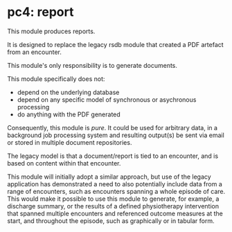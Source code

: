 pc4: report 
==========

This module produces reports. 

It is designed to replace the legacy rsdb module that created a PDF artefact from an encounter. 

This module's only responsibility is to generate documents. 

This module specifically does not:

- depend on the underlying database
- depend on any specific model of synchronous or asychronous processing
- do anything with the PDF generated

Consequently, this module is *pure*. It could be used for arbitrary data, in a background job processing system and resulting output(s) be sent via email or stored in multiple document repositories. 

The legacy model is that a document/report is tied to an encounter, and is based on content within that encounter. 

This module will initially adopt a similar approach, but use of the legacy application has demonstrated a need to also potentially include data from a range of encounters, such as encounters spanning a whole episode of care. This would make it possible to use this module to generate, for example, a discharge summary, or the results of a defined physiotherapy intervention that spanned multiple encounters and referenced outcome measures at the start, and throughout the episode, such as graphically or in tabular form. 


